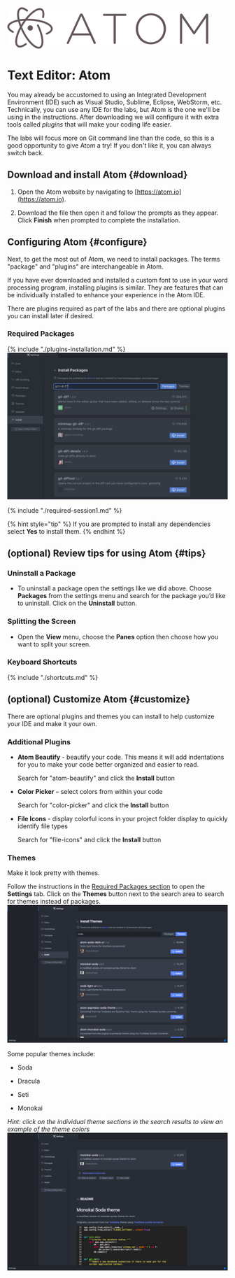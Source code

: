 ![](images/atomLogo.png)

# Text Editor: Atom

You may already be accustomed to using an Integrated Development Environment \(IDE\) such as Visual Studio, Sublime, Eclipse, WebStorm, etc.  Technically, you can use any IDE for the labs, but Atom is the one we'll be using in the instructions. After downloading we will configure it with extra tools called _plugins_ that will make your coding life easier.

The labs will focus more on Git command line than the code, so this is a good opportunity to give Atom a try!  If you don't like it, you can always switch back.


## Download and install Atom {#download}

1. Open the Atom website by navigating to [https://atom.io](https://atom.io).

1. Download the file then open it and follow the prompts as they appear. Click **Finish** when prompted to complete the installation.

## Configuring Atom {#configure}
Next, to get the most out of Atom, we need to install packages. The terms "package" and "plugins" are interchangeable in Atom.

If you have ever downloaded and installed a custom font to use in your word processing program, installing plugins is similar. They are features that can be individually installed to enhance your experience in the Atom IDE.

There are plugins required as part of the labs and there are optional plugins you can install later if desired.


### Required Packages
{% include "./plugins-installation.md" %}
![](images/packageInstall.png)

{% include "./required-session1.md" %}

{% hint style="tip" %}
If you are prompted to install any dependencies select **Yes** to install them.
{% endhint %}


## (optional) Review tips for using Atom {#tips}

### Uninstall a Package
 * To uninstall a package open the settings like we did above.  Choose **Packages** from the settings menu and search for the package you’d like to uninstall.  Click on the **Uninstall** button.

### Splitting the Screen
 * Open the **View** menu, choose the **Panes** option then choose how you want to split your screen.

### Keyboard Shortcuts
{% include "./shortcuts.md" %}

## (optional) Customize Atom {#customize}
There are optional plugins and themes you can install to help customize your IDE and make it your own.

### Additional Plugins
* **Atom Beautify** - beautify your code.  This means it will add indentations for you to make your code better organized and easier to read.

  Search for "atom-beautify" and click the **Install** button

* **Color Picker** – select colors from within your code

  Search for "color-picker" and click the **Install** button

* **File Icons** - display colorful icons in your project folder display to quickly identify file types

  Search for "file-icons" and click the **Install** button

### Themes
Make it look pretty with themes.

Follow the instructions in the [Required Packages section](#required-packages) to open the **Settings** tab. Click on the **Themes** button next to the search area to search for themes instead of packages.  
  ![](images/themeInstall.png)

  Some popular themes include:

  * Soda

  * Dracula

  * Seti

  * Monokai

  _Hint: click on the individual theme sections in the search results to view an example of the theme colors_  
  ![](images/viewTheme.png)
